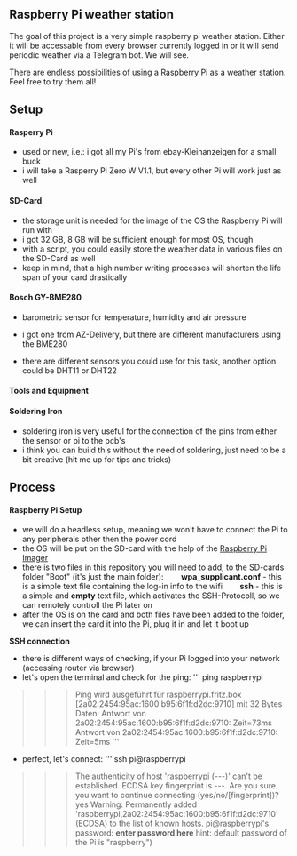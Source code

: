 ## Raspberry Pi weather station

The goal of this project is a very simple raspberry pi weather station. Either it will be accessable from every browser currently logged in
or it will send periodic weather via a Telegram bot.
We will see.

There are endless possibilities of using a Raspberry Pi as a weather station. Feel free to try them all!
## Setup

#### Rasperry Pi
- used or new, i.e.: i got all my Pi's from ebay-Kleinanzeigen for a small buck
- i will take a Rasperry Pi Zero W V1.1, but every other Pi will work just as well

#### SD-Card
- the storage unit is needed for the image of the OS the Raspberry Pi will run with
- i got 32 GB, 8 GB will be sufficient enough for most OS, though
- with a script, you could easily store the weather data in various files on the SD-Card as well
- keep in mind, that a high number writing processes will shorten the life span of your card drastically

#### Bosch GY-BME280
- barometric sensor for temperature, humidity and air pressure
- i got one from AZ-Delivery, but there are different manufacturers using the BME280

- there are different sensors you could use for this task, another option could be DHT11 or DHT22

#### Tools and Equipment

#### Soldering Iron
- soldering iron is very useful for the connection of the pins from either the sensor or pi to the pcb's
- i think you can build this without the need of soldering, just need to be a bit creative (hit me up for tips and tricks)
  

## Process

#### Raspberry Pi Setup

- we will do a headless setup, meaning we won't have to connect the Pi to any peripherals other then the power cord
- the OS will be put on the SD-card with the help of the [Raspberry Pi Imager](https://www.raspberrypi.com/software/)
- there is two files in this repository you will need to add, to the SD-cards folder "Boot" (it's just the main folder):
&nbsp;&nbsp;&nbsp;&nbsp;&nbsp;&nbsp; **wpa_supplicant.conf** - this is a simple text file containing the log-in info to the wifi
&nbsp;&nbsp;&nbsp;&nbsp;&nbsp;&nbsp; **ssh** - this is a simple and **empty** text file, which activates the SSH-Protocoll, so we can remotely controll the Pi later on
- after the OS is on the card and both files have been added to the folder, we can insert the card it into the Pi, plug it in and let it boot up

**SSH connection**
- there is different ways of checking, if your Pi logged into your network (accessing router via browser)
- let's open the terminal and check for the ping:
''' ping raspberrypi
>>>Ping wird ausgeführt für raspberrypi.fritz.box [2a02:2454:95ac:1600:b95:6f1f:d2dc:9710] mit 32 Bytes Daten:
>>>Antwort von 2a02:2454:95ac:1600:b95:6f1f:d2dc:9710: Zeit=73ms
>>>Antwort von 2a02:2454:95ac:1600:b95:6f1f:d2dc:9710: Zeit=5ms
'''

- perfect, let's connect:
''' ssh pi@raspberrypi
>>> The authenticity of host 'raspberrypi (---)' can't be established.
>>> ECDSA key fingerprint is ---.
>>> Are you sure you want to continue connecting (yes/no/[fingerprint])?
yes
>>> Warning: Permanently added 'raspberrypi,2a02:2454:95ac:1600:b95:6f1f:d2dc:9710' (ECDSA) to the list of known hosts.
>>> pi@raspberrypi's password:
**enter password here** hint: default password of the Pi is "raspberry")

